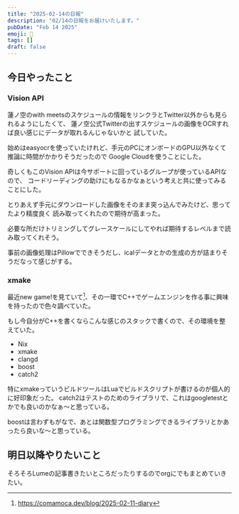 ```yaml
---
title: "2025-02-14の日報"
description: "02/14の日報をお届けいたします。"
pubDate: "Feb 14 2025"
emoji: 🦊
tags: []
draft: false
---
```


## 今日やったこと

### Vision API

蓮ノ空のwith
meetsのスケジュールの情報をリンクラとTwitter以外からも見られるようにしたくて、
蓮ノ空公式Twitterの出すスケジュールの画像をOCRすれば良い感じにデータが取れるんじゃないかと
試していた。

始めはeasyocrを使っていたけれど、手元のPCにオンボードのGPU以外なくて推論に時間がかかりそうだったので
Google Cloudを使うことにした。

奇しくもこのVision APIは今サポートに回っているグループが使っているAPIなので、
コードリーディングの助けにもなるかなぁという考えと共に使ってみることにした。

とりあえず手元にダウンロードした画像をそのまま突っ込んでみたけど、思ってたより精度良く
読み取ってくれたので期待が高まった。

必要な所だけトリミングしてグレースケールにしてやれば期待するレベルまで読み取ってくれそう。

事前の画像処理はPillowでできそうだし、icalデータとかの生成の方が詰まりそうだなって感じがする。

### xmake

最近new
game!を見ていて[^1]、その一環でC++でゲームエンジンを作る事に興味を持ったので色々調べていた。

もし今自分がC++を書くならこんな感じのスタックで書くので、その環境を整えていた。

- Nix
- xmake
- clangd
- boost
- catch2

特にxmakeっていうビルドツールはLuaでビルドスクリプトが書けるのが個人的に好印象だった。
catch2はテストのためのライブラリで、これはgoogletestとかでも良いのかなぁ〜と思っている。

boostは言わずもがなで、あとは関数型プログラミングできるライブラリとかあったら良いな〜と思っている。

## 明日以降やりたいこと

そろそろLumeの記事書きたいところだったりするのでorgにでもまとめていきたい。

[^1]: https://comamoca.dev/blog/2025-02-11-diary
